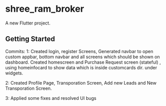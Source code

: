# shree_ram_broker

A new Flutter project.

## Getting Started

Commits:
1: Created login, register Screens, Generated navbar to open custom appbar, bottom navbar and all screens which should be shown on dashboard. Created homescreen and Purchase Request screen (stateful) , using homeinfocard to show data which is inside customcards dir. under widgets.

2: Created Profile Page, Transporation Screen, Add new Leads and New Transporation Screen.

3: Applied some fixes and resolved UI bugs